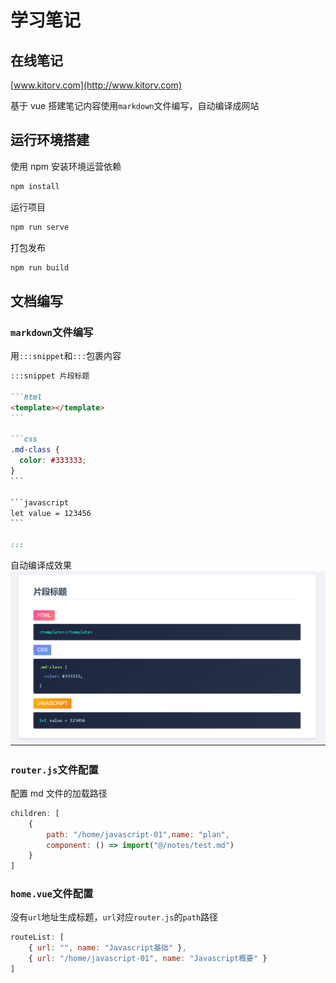 # 学习笔记

## 在线笔记

 [www.kitorv.com](http://www.kitorv.com)

基于 vue 搭建笔记内容使用`markdown`文件编写，自动编译成网站

## 运行环境搭建

使用 npm 安装环境运营依赖

```bash
npm install
```

运行项目

```bash
npm run serve
```

打包发布

```bash
npm run build
```

## 文档编写

### `markdown`文件编写

用`:::snippet`和`:::`包裹内容

````md
:::snippet 片段标题

```html
<template></template>
```

```css
.md-class {
  color: #333333;
}
```

```javascript
let value = 123456
```

:::
````

自动编译成效果
![vue](src/assets/images/snippet-example.png)

### `router.js`文件配置

配置 md 文件的加载路径

```javascript
children: [
    {
        path: "/home/javascript-01",name: "plan",
        component: () => import("@/notes/test.md")
    }
]
```

### `home.vue`文件配置

没有`url`地址生成标题，`url`对应`router.js`的`path`路径

```javascript
routeList: [
    { url: "", name: "Javascript基础" },
    { url: "/home/javascript-01", name: "Javascript概要" }
]
```

